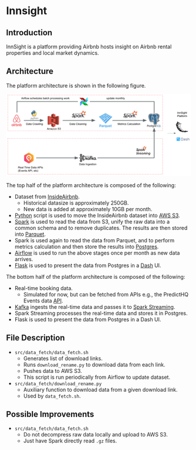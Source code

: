 # Innsight

## Introduction

InnSight is a platform providing Airbnb hosts insight on Airbnb rental properties and local market dynamics.

## Architecture

The platform architecture is shown in the following figure.

![tech stack](./common/images/architecture.png)

The top half of the platform architecture is composed of the following:
- Dataset from [InsideAirbnb](http://insideairbnb.com/get-the-data.html).
    * Historical datasize is approximately 250GB.
    * New data is added at approximately 10GB per month.
- [Python](https://www.python.org/) script is used to move the InsideAirbnb dataset into [AWS S3](https://aws.amazon.com/s3/).
- [Spark](https://spark.apache.org/) is used to read the data from S3, unify the raw data into a common schema and to remove duplicates. The results are then stored into [Parquet](https://parquet.apache.org/).
- Spark is used again to read the data from Parquet, and to perform metrics calculation and then store the results into [Postgres](https://www.postgresql.org/).
- [Airflow](https://airflow.apache.org/) is used to run the above stages once per month as new data arrives.
- [Flask](https://flask.palletsprojects.com/en/2.0.x/) is used to present the data from Postgres in a [Dash](https://plotly.com/dash/) UI.

The bottom half of the platform architecture is composed of the following:
- Real-time booking data.
    * Simulated for now, but can be fetched from APIs e.g., the PredictHQ Events data [API](https://www.predicthq.com/apis).
- [Kafka](https://kafka.apache.org/) ingests the real-time data and passes it to [Spark Streaming](https://spark.apache.org/docs/latest/streaming-programming-guide.html).
- Spark Streaming processes the real-time data and stores it in Postgres.
- Flask is used to present the data from Postgres in a Dash UI.

## File Description

- `src/data_fetch/data_fetch.sh`
    * Generates list of download links.
    * Runs `download_rename.py` to download data from each link.
    * Pushes data to AWS S3.
    * This script is run periodically from Airflow to update dataset.
- `src/data_fetch/download_rename.py`
    * Auxiliary function to download data from a given download link.
    * Used by `data_fetch.sh`.

## Possible Improvements

- `src/data_fetch/data_fetch.sh`
    * Do not decompress raw data locally and upload to AWS S3.
    * Just have Spark directly read `.gz` files.
